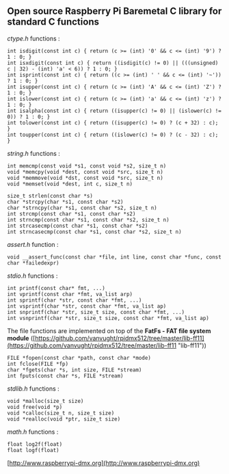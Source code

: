 ## Open source Raspberry Pi Baremetal C library for standard C functions ##

*ctype.h* functions :
  
	int isdigit(const int c) { return (c >= (int) '0' && c <= (int) '9') ? 1 : 0; }
	int isxdigit(const int c) { return ((isdigit(c) != 0) || (((unsigned) c | 32) - (int) 'a' < 6)) ? 1 : 0; }
	int isprint(const int c) { return ((c >= (int) ' ' && c <= (int) '~')) ? 1 : 0; }
	int isupper(const int c) { return (c >= (int) 'A' && c <= (int) 'Z') ? 1 : 0; }
	int islower(const int c) { return (c >= (int) 'a' && c <= (int) 'z') ? 1 : 0; }
	int isalpha(const int c) { return ((isupper(c) != 0) || (islower(c) != 0)) ? 1 : 0; }
	int tolower(const int c) { return ((isupper(c) != 0) ? (c + 32) : c); }
	int toupper(const int c) { return ((islower(c) != 0) ? (c - 32) : c); }

*string.h* functions :

	int memcmp(const void *s1, const void *s2, size_t n)
	void *memcpy(void *dest, const void *src, size_t n)
	void *memmove(void *dst, const void *src, size_t n)
	void *memset(void *dest, int c, size_t n)

	size_t strlen(const char *s)
	char *strcpy(char *s1, const char *s2)
	char *strncpy(char *s1, const char *s2, size_t n)
	int strcmp(const char *s1, const char *s2)
	int strncmp(const char *s1, const char *s2, size_t n)
	int strcasecmp(const char *s1, const char *s2)
	int strncasecmp(const char *s1, const char *s2, size_t n)

*assert.h* function :

	void __assert_func(const char *file, int line, const char *func, const char *failedexpr)

*stdio.h* functions :

	int printf(const char* fmt, ...)
	int vprintf(const char *fmt, va_list arp)
	int sprintf(char *str, const char *fmt, ...)
	int vsprintf(char *str, const char *fmt, va_list ap)
	int snprintf(char *str, size_t size, const char *fmt, ...)
	int vsnprintf(char *str, size_t size, const char *fmt, va_list ap)

The file functions are implemented on top of the **FatFs - FAT file system module** ([https://github.com/vanvught/rpidmx512/tree/master/lib-ff11](https://github.com/vanvught/rpidmx512/tree/master/lib-ff11 "lib-ff11"))

	FILE *fopen(const char *path, const char *mode)
	int fclose(FILE *fp)
	char *fgets(char *s, int size, FILE *stream)
	int fputs(const char *s, FILE *stream)



*stdlib.h* functions :

	void *malloc(size_t size)
	void free(void *p)
	void *calloc(size_t n, size_t size)
	void *realloc(void *ptr, size_t size)

*math.h* functions :

    float log2f(float)
    float logf(float)

[http://www.raspberrypi-dmx.org](http://www.raspberrypi-dmx.org)


